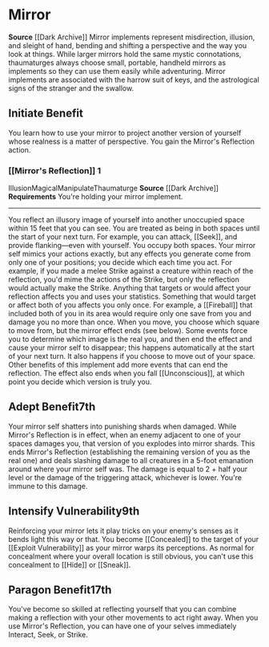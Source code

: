 ﻿---
id: '5'
name: Mirror
rarity: Common
source: '[[DATABASE/source/Dark Archive|Dark Archive]]'
trait: null
type: Thaumaturge Implement

---
# Mirror

**Source** [[Dark Archive]]
Mirror implements represent misdirection, illusion, and sleight of hand, bending and shifting a perspective and the way you look at things. While larger mirrors hold the same mystic connotations, thaumaturges always choose small, portable, handheld mirrors as implements so they can use them easily while adventuring. Mirror implements are associated with the harrow suit of keys, and the astrological signs of the stranger and the swallow.

## Initiate Benefit

You learn how to use your mirror to project another version of yourself whose realness is a matter of perspective. You gain the Mirror's Reflection action.

### [[Mirror's Reflection]] <span class="action-icon">1</span>

<span class="item-trait">Illusion</span><span class="item-trait">Magical</span><span class="item-trait">Manipulate</span><span class="item-trait">Thaumaturge</span>
**Source** [[Dark Archive]]
**Requirements** You're holding your mirror implement.

---
You reflect an illusory image of yourself into another unoccupied space within 15 feet that you can see. You are treated as being in both spaces until the start of your next turn. For example, you can attack, [[Seek]], and provide flanking—even with yourself. You occupy both spaces.
 Your mirror self mimics your actions exactly, but any effects you generate come from only one of your positions; you decide which each time you act. For example, if you made a melee Strike against a creature within reach of the reflection, you'd mime the actions of the Strike, but only the reflection would actually make the Strike. Anything that targets or would affect your reflection affects you and uses your statistics. Something that would target or affect both of you affects you only once. For example, a [[Fireball]] that included both of you in its area would require only one save from you and damage you no more than once. When you move, you choose which square to move from, but the mirror effect ends (see below).
 Some events force you to determine which image is the real you, and then end the effect and cause your mirror self to disappear; this happens automatically at the start of your next turn. It also happens if you choose to move out of your space. Other benefits of this implement add more events that can end the reflection. The effect also ends when you fall [[Unconscious]], at which point you decide which version is truly you.

## Adept Benefit<span class="item-type">7th</span>

Your mirror self shatters into punishing shards when damaged. While Mirror's Reflection is in effect, when an enemy adjacent to one of your spaces damages you, that version of you explodes into mirror shards. This ends Mirror's Reflection (establishing the remaining version of you as the real one) and deals slashing damage to all creatures in a 5-foot emanation around where your mirror self was. The damage is equal to 2 + half your level or the damage of the triggering attack, whichever is lower. You're immune to this damage.

## Intensify Vulnerability<span class="item-type">9th</span>

Reinforcing your mirror lets it play tricks on your enemy's senses as it bends light this way or that. You become [[Concealed]] to the target of your [[Exploit Vulnerability]] as your mirror warps its perceptions. As normal for concealment where your overall location is still obvious, you can't use this concealment to [[Hide]] or [[Sneak]].

## Paragon Benefit<span class="item-type">17th</span>

You've become so skilled at reflecting yourself that you can combine making a reflection with your other movements to act right away. When you use Mirror's Reflection, you can have one of your selves immediately Interact, Seek, or Strike.